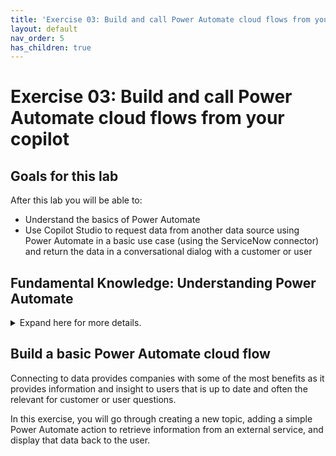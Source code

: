 ```yaml
---
title: 'Exercise 03: Build and call Power Automate cloud flows from your copilot'
layout: default
nav_order: 5
has_children: true
---
```


# Exercise 03: Build and call Power Automate cloud flows from your copilot

## Goals for this lab

After this lab you will be able to:  
- Understand the basics of Power Automate  
- Use Copilot Studio to request data from another data source using Power Automate in a basic use case (using the ServiceNow connector) and return the data in a conversational dialog with a customer or user	


## Fundamental Knowledge: Understanding Power Automate

<details markdown="block">
<summary>Expand here for more details.</summary>

Power Automate is a cloud-based service that makes it practical and simple for line of business users to build workflows that automate time-consuming business tasks and processes across applications and services.

Power Automate is part of a powerful and adaptable business application platform that includes Power Apps, Microsoft Dataverse, Dynamics 365, and Office 365. This platform allows our customers, our partners, and our ISV partners to create purpose-built solutions for their own companies, their industry, for functional roles or even for specific geographies. Line-of-business users, who understand their business needs best, can now easily analyze, compose, and streamline data and processes. Professional developers can easily extend the automation, analytics and apps line-of-business to leverage Azure services like Functions, App Service, and Logic Apps. API connectors, gateways, and Microsoft Dataverse make it possible to get more value out of services or data already in use, either in the cloud or on-premises.
 	
Here are a few examples of what you can do with Power Automate.

   - Automate business processes.

   - Send automatic reminders for past due tasks.

   - Move business data between systems on a schedule.

   - Connect to more than 1000 data sources or any publicly available API.

   - You can even automate tasks on your local computer like computing data in Excel.

Just think about time saved once you automate repetitive manual tasks simply by recording mouse clicks, keystrokes and copy paste steps from your desktop! Power Automate is all about automation.

Microsoft Copilot Studio connects easily with Power Automate, being able to pass the variables from user’s responses and retrieve data from several different data sources, perform complex operations on that data and return to Microsoft Copilot Studio to share that data with the user. Being able to operate on and retrieve data from almost any data source accessible via an API is one of the most valuable benefits of Copilot Studio.

Alternatively, Microsoft Copilot Studio can also directly the same connectors, HTTP requests, or custom connectors as in Power Automate, directly from a topic or from a plugin action.

As part of this Microsoft Copilot Studio lab, it will not include an extensive introduction to Power Automate but does cover a basic scenario of how you can retrieve data from an external data source and use it in the conversational experience of Copilot Studio. To learn more specifically about Power Automate, you can review the [Microsoft Docs on Power Automate](https://learn.microsoft.com/en-us/power-automate/) and also review the in a day material for Microsoft Power Apps, which includes Power Automate.

</details>

## Build a basic Power Automate cloud flow

Connecting to data provides companies with some of the most benefits as it provides information and insight to users that is up to date and often the relevant for customer or user questions.

In this exercise, you will go through creating a new topic, adding a simple Power Automate action to retrieve information from an external service, and display that data back to the user.
